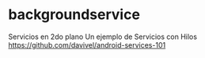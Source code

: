 # backgroundservice
Servicios en 2do plano
Un ejemplo de Servicios con Hilos
https://github.com/davivel/android-services-101
